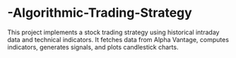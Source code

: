 # -Algorithmic-Trading-Strategy
This project implements a stock trading strategy using historical intraday data and technical indicators. It fetches data from Alpha Vantage, computes indicators, generates signals, and plots candlestick charts.
